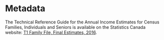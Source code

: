 <!--
Copyright 2019 Province of British Columbia

Licensed under the Apache License, Version 2.0 (the "License");
you may not use this file except in compliance with the License.
You may obtain a copy of the License at

http://www.apache.org/licenses/LICENSE-2.0

Unless required by applicable law or agreed to in writing, software distributed under the License is distributed on an "AS IS" BASIS,
WITHOUT WARRANTIES OR CONDITIONS OF ANY KIND, either express or implied.
See the License for the specific language governing permissions and limitations under the License.
-->



# Metadata

The Technical Reference Guide for the Annual Income Estimates for Census Families, Individuals and Seniors is available on the Statistics Canada website:
[T1 Family File, Final Estimates, 2016](
https://www150.statcan.gc.ca/n1/pub/72-212-x/72-212-x2018001-eng.htm).


